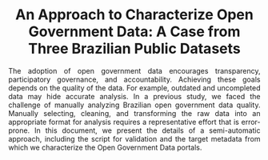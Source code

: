 <h1 align="center"> An Approach to Characterize Open Government Data: A Case from Three Brazilian Public Datasets </h1>
<p align="justify">
The adoption of open government data encourages transparency, participatory governance, and accountability. Achieving these goals depends on the quality of the data.
For example, outdated and uncompleted data may hide accurate analysis. In a previous study, we faced the challenge of manually analyzing Brazilian open government data quality. Manually selecting, cleaning, and transforming the raw data into an appropriate format for analysis requires a representative effort that is error-prone. In this document, we present the details of a semi-automatic approach, including the script for validation and the target metadata from which we characterize the Open Government Data portals.
</p>

